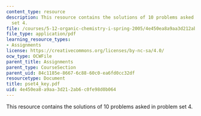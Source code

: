 ```yaml
---
content_type: resource
description: This resource contains the solutions of 10 problems asked in problem
  set 4.
file: /courses/5-12-organic-chemistry-i-spring-2005/4e450ea8a9aa3d212ab6c0fe98d0b064_pset4_key.pdf
file_type: application/pdf
learning_resource_types:
- Assignments
license: https://creativecommons.org/licenses/by-nc-sa/4.0/
ocw_type: OCWFile
parent_title: Assignments
parent_type: CourseSection
parent_uid: 84c1185e-8667-6c88-60c0-ea6fd0cc32df
resourcetype: Document
title: pset4_key.pdf
uid: 4e450ea8-a9aa-3d21-2ab6-c0fe98d0b064
---
```

This resource contains the solutions of 10 problems asked in problem set 4.